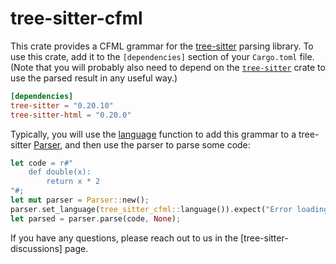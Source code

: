 # tree-sitter-cfml

This crate provides a CFML grammar for the [tree-sitter][] parsing library.
To use this crate, add it to the `[dependencies]` section of your `Cargo.toml`
file. (Note that you will probably also need to depend on the
[`tree-sitter`][tree-sitter crate] crate to use the parsed result in any useful
way.)

```toml
[dependencies]
tree-sitter = "0.20.10"
tree-sitter-html = "0.20.0"
```

Typically, you will use the [language][language func] function to add this
grammar to a tree-sitter [Parser][], and then use the parser to parse some code:

```rust
let code = r#"
    def double(x):
        return x * 2
"#;
let mut parser = Parser::new();
parser.set_language(tree_sitter_cfml::language()).expect("Error loading CFML grammar");
let parsed = parser.parse(code, None);
```

If you have any questions, please reach out to us in the [tree-sitter-discussions] page.

[language func]: https://docs.rs/tree-sitter-html/*/tree_sitter_html/fn.language.html
[Parser]: https://docs.rs/tree-sitter/*/tree_sitter/struct.Parser.html
[tree-sitter]: https://tree-sitter.github.io/
[tree-sitter crate]: https://crates.io/crates/tree-sitter
[tree-sitter discussions]: https://github.com/tree-sitter/tree-sitter/discussions
